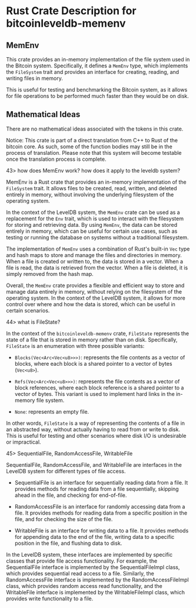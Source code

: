 # Rust Crate Description for bitcoinleveldb-memenv

## MemEnv

This crate provides an in-memory implementation of
the file system used in the Bitcoin
system. Specifically, it defines a `MemEnv` type,
which implements the `FileSystem` trait and
provides an interface for creating, reading, and
writing files in memory.

This is useful for testing and benchmarking the
Bitcoin system, as it allows for file operations
to be performed much faster than they would be on
disk.

## Mathematical Ideas

There are no mathematical ideas associated with
the tokens in this crate.

Notice: This crate is part of a direct translation
from C++ to Rust of the bitcoin core. As such,
some of the function bodies may still be in the
process of translation. Please note that this
system will become testable once the translation
process is complete.

43> how does MemEnv work? how does it apply to the
leveldb system?

MemEnv is a Rust crate that provides an in-memory
implementation of the `FileSystem` trait. It
allows files to be created, read, written, and
deleted entirely in memory, without involving the
underlying filesystem of the operating system.

In the context of the LevelDB system, the `MemEnv`
crate can be used as a replacement for the `Env`
trait, which is used to interact with the
filesystem for storing and retrieving data. By
using `MemEnv`, the data can be stored entirely in
memory, which can be useful for certain use cases,
such as testing or running the database on systems
without a traditional filesystem.

The implementation of `MemEnv` uses a combination
of Rust's built-in `Vec` type and hash maps to
store and manage the files and directories in
memory. When a file is created or written to, the
data is stored in a vector. When a file is read,
the data is retrieved from the vector. When a file
is deleted, it is simply removed from the hash
map.

Overall, the `MemEnv` crate provides a flexible
and efficient way to store and manage data
entirely in memory, without relying on the
filesystem of the operating system. In the context
of the LevelDB system, it allows for more control
over where and how the data is stored, which can
be useful in certain scenarios.

44> what is FileState?

In the context of the `bitcoinleveldb-memenv`
crate, `FileState` represents the state of a file
that is stored in memory rather than on
disk. Specifically, `FileState` is an enumeration
with three possible variants:

- `Blocks(Vec<Arc<Vec<u8>>>)`: represents the file
  contents as a vector of blocks, where each block
  is a shared pointer to a vector of bytes
  (`Vec<u8>`).

- `Refs(Vec<Arc<Vec<u8>>>)`: represents the file
  contents as a vector of block references, where
  each block reference is a shared pointer to
  a vector of bytes. This variant is used to
  implement hard links in the in-memory file
  system.

- `None`: represents an empty file.

In other words, `FileState` is a way of
representing the contents of a file in an
abstracted way, without actually having to read
from or write to disk. This is useful for testing
and other scenarios where disk I/O is undesirable
or impractical.

45> SequentialFile, RandomAccessFile, WritableFile

SequentialFile, RandomAccessFile, and WritableFile
are interfaces in the LevelDB system for different
types of file access.

- SequentialFile is an interface for sequentially
  reading data from a file. It provides methods
  for reading data from a file sequentially,
  skipping ahead in the file, and checking for
  end-of-file.

- RandomAccessFile is an interface for randomly
  accessing data from a file. It provides methods
  for reading data from a specific position in the
  file, and for checking the size of the file.

- WritableFile is an interface for writing data to
  a file. It provides methods for appending data
  to the end of the file, writing data to
  a specific position in the file, and flushing
  data to disk.

In the LevelDB system, these interfaces are
implemented by specific classes that provide file
access functionality. For example, the
SequentialFile interface is implemented by the
SequentialFileImpl class, which provides
sequential read access to a file. Similarly, the
RandomAccessFile interface is implemented by the
RandomAccessFileImpl class, which provides random
access read functionality, and the WritableFile
interface is implemented by the WritableFileImpl
class, which provides write functionality to
a file.
